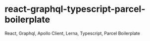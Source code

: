 # react-graphql-typescript-parcel-boilerplate
React, Graphql, Apollo Client, Lerna, Typescript, Parcel Boilerplate

